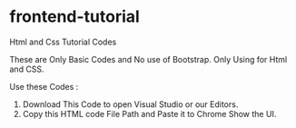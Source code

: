# frontend-tutorial
Html and Css Tutorial Codes

These are Only Basic Codes and No use of Bootstrap. Only Using for Html and CSS.

Use these Codes :
  1. Download This Code to open Visual Studio or our Editors.
  2. Copy this HTML code File Path and Paste it to Chrome Show the UI.
